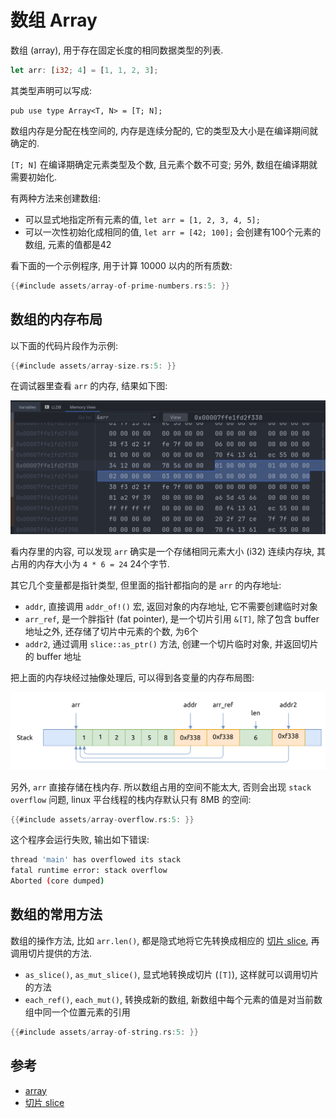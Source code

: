 # 数组 Array

数组 (array), 用于存在固定长度的相同数据类型的列表.

```rust
let arr: [i32; 4] = [1, 1, 2, 3];
````

其类型声明可以写成:

```rust, ignore
pub use type Array<T, N> = [T; N];
```

数组内存是分配在栈空间的, 内存是连续分配的, 它的类型及大小是在编译期间就确定的.

`[T; N]` 在编译期确定元素类型及个数, 且元素个数不可变; 另外, 数组在编译期就需要初始化.

有两种方法来创建数组:

- 可以显式地指定所有元素的值, `let arr = [1, 2, 3, 4, 5];`
- 可以一次性初始化成相同的值, `let arr = [42; 100];` 会创建有100个元素的数组, 元素的值都是42

看下面的一个示例程序, 用于计算 10000 以内的所有质数:

```rust
{{#include assets/array-of-prime-numbers.rs:5: }}
```

## 数组的内存布局

以下面的代码片段作为示例:

```rust
{{#include assets/array-size.rs:5: }}
```

在调试器里查看 `arr` 的内存, 结果如下图:

![array size](assets/array-size.png)

看内存里的内容, 可以发现 `arr` 确实是一个存储相同元素大小 (i32) 连续内存块, 其占用的内存大小为
`4 * 6 = 24` 24个字节.

其它几个变量都是指针类型, 但里面的指针都指向的是 `arr` 的内存地址:

- `addr`, 直接调用 `addr_of!()` 宏, 返回对象的内存地址, 它不需要创建临时对象
- `arr_ref`, 是一个胖指针 (fat pointer), 是一个切片引用 `&[T]`, 除了包含 buffer 地址之外, 还存储了切片中元素的个数, 为6个
- `addr2`, 通过调用 `slice::as_ptr()` 方法, 创建一个切片临时对象, 并返回切片的 buffer 地址

把上面的内存块经过抽像处理后, 可以得到各变量的内存布局图:

![array mem layout](assets/array-mem-layout.svg)

另外, `arr` 直接存储在栈内存. 所以数组占用的空间不能太大, 否则会出现 `stack overflow` 问题,
linux 平台线程的栈内存默认只有 8MB 的空间:

```rust
{{#include assets/array-overflow.rs:5: }}
```

这个程序会运行失败, 输出如下错误:

```bash
thread 'main' has overflowed its stack
fatal runtime error: stack overflow
Aborted (core dumped)
```

## 数组的常用方法

数组的操作方法, 比如 `arr.len()`, 都是隐式地将它先转换成相应的 [切片 slice](slice.md), 再调用切片提供的方法.

- `as_slice()`, `as_mut_slice()`, 显式地转换成切片 (`[T]`), 这样就可以调用切片的方法
- `each_ref()`, `each_mut()`, 转换成新的数组, 新数组中每个元素的值是对当前数组中同一个位置元素的引用

```rust
{{#include assets/array-of-string.rs:5: }}
```

## 参考

- [array](https://doc.rust-lang.org/stable/std/primitive.array.html)
- [切片 slice](./slice.md)
